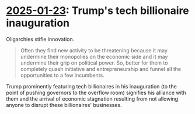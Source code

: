 # [2025-01-23](https://s3.amazonaws.com/writecomments.com/transcripts/c4561f4dfcb81649426ce79d3d4cceac.csv): Trump's tech billionaire inauguration

Oligarchies stifle innovation.

> Often they find new activity to be threatening because it may undermine their monopolies on the economic side and it may undermine their grip on political power. So, better for them to completely quash initiative and entrepreneurship and funnel all the opportunities to a few incumbents.

Trump prominently featuring tech billionaires in his inauguration (to the point of pushing governors to the overflow room) signifies his alliance with them and the arrival of economic stagnation resulting from not allowing anyone to disrupt these billionaires' businesses.
